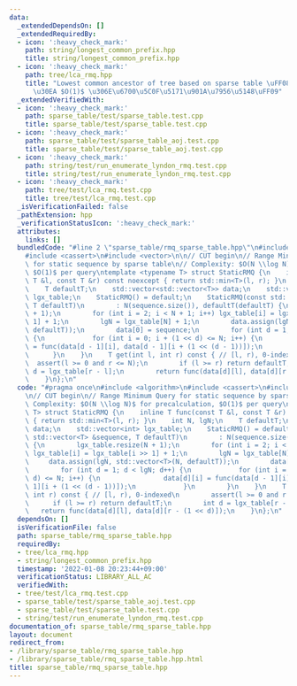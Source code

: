 ```yaml
---
data:
  _extendedDependsOn: []
  _extendedRequiredBy:
  - icon: ':heavy_check_mark:'
    path: string/longest_common_prefix.hpp
    title: string/longest_common_prefix.hpp
  - icon: ':heavy_check_mark:'
    path: tree/lca_rmq.hpp
    title: "Lowest common ancestor of tree based on sparse table \uFF08\u30AF\u30A8\
      \u30EA $O(1)$ \u306E\u6700\u5C0F\u5171\u901A\u7956\u5148\uFF09"
  _extendedVerifiedWith:
  - icon: ':heavy_check_mark:'
    path: sparse_table/test/sparse_table.test.cpp
    title: sparse_table/test/sparse_table.test.cpp
  - icon: ':heavy_check_mark:'
    path: sparse_table/test/sparse_table_aoj.test.cpp
    title: sparse_table/test/sparse_table_aoj.test.cpp
  - icon: ':heavy_check_mark:'
    path: string/test/run_enumerate_lyndon_rmq.test.cpp
    title: string/test/run_enumerate_lyndon_rmq.test.cpp
  - icon: ':heavy_check_mark:'
    path: tree/test/lca_rmq.test.cpp
    title: tree/test/lca_rmq.test.cpp
  _isVerificationFailed: false
  _pathExtension: hpp
  _verificationStatusIcon: ':heavy_check_mark:'
  attributes:
    links: []
  bundledCode: "#line 2 \"sparse_table/rmq_sparse_table.hpp\"\n#include <algorithm>\n\
    #include <cassert>\n#include <vector>\n\n// CUT begin\n// Range Minimum Query\
    \ for static sequence by sparse table\n// Complexity: $O(N \\log N)$ for precalculation,\
    \ $O(1)$ per query\ntemplate <typename T> struct StaticRMQ {\n    inline T func(const\
    \ T &l, const T &r) const noexcept { return std::min<T>(l, r); }\n    int N, lgN;\n\
    \    T defaultT;\n    std::vector<std::vector<T>> data;\n    std::vector<int>\
    \ lgx_table;\n    StaticRMQ() = default;\n    StaticRMQ(const std::vector<T> &sequence,\
    \ T defaultT)\n        : N(sequence.size()), defaultT(defaultT) {\n        lgx_table.resize(N\
    \ + 1);\n        for (int i = 2; i < N + 1; i++) lgx_table[i] = lgx_table[i >>\
    \ 1] + 1;\n        lgN = lgx_table[N] + 1;\n        data.assign(lgN, std::vector<T>(N,\
    \ defaultT));\n        data[0] = sequence;\n        for (int d = 1; d < lgN; d++)\
    \ {\n            for (int i = 0; i + (1 << d) <= N; i++) {\n                data[d][i]\
    \ = func(data[d - 1][i], data[d - 1][i + (1 << (d - 1))]);\n            }\n  \
    \      }\n    }\n    T get(int l, int r) const { // [l, r), 0-indexed\n      \
    \  assert(l >= 0 and r <= N);\n        if (l >= r) return defaultT;\n        int\
    \ d = lgx_table[r - l];\n        return func(data[d][l], data[d][r - (1 << d)]);\n\
    \    }\n};\n"
  code: "#pragma once\n#include <algorithm>\n#include <cassert>\n#include <vector>\n\
    \n// CUT begin\n// Range Minimum Query for static sequence by sparse table\n//\
    \ Complexity: $O(N \\log N)$ for precalculation, $O(1)$ per query\ntemplate <typename\
    \ T> struct StaticRMQ {\n    inline T func(const T &l, const T &r) const noexcept\
    \ { return std::min<T>(l, r); }\n    int N, lgN;\n    T defaultT;\n    std::vector<std::vector<T>>\
    \ data;\n    std::vector<int> lgx_table;\n    StaticRMQ() = default;\n    StaticRMQ(const\
    \ std::vector<T> &sequence, T defaultT)\n        : N(sequence.size()), defaultT(defaultT)\
    \ {\n        lgx_table.resize(N + 1);\n        for (int i = 2; i < N + 1; i++)\
    \ lgx_table[i] = lgx_table[i >> 1] + 1;\n        lgN = lgx_table[N] + 1;\n   \
    \     data.assign(lgN, std::vector<T>(N, defaultT));\n        data[0] = sequence;\n\
    \        for (int d = 1; d < lgN; d++) {\n            for (int i = 0; i + (1 <<\
    \ d) <= N; i++) {\n                data[d][i] = func(data[d - 1][i], data[d -\
    \ 1][i + (1 << (d - 1))]);\n            }\n        }\n    }\n    T get(int l,\
    \ int r) const { // [l, r), 0-indexed\n        assert(l >= 0 and r <= N);\n  \
    \      if (l >= r) return defaultT;\n        int d = lgx_table[r - l];\n     \
    \   return func(data[d][l], data[d][r - (1 << d)]);\n    }\n};\n"
  dependsOn: []
  isVerificationFile: false
  path: sparse_table/rmq_sparse_table.hpp
  requiredBy:
  - tree/lca_rmq.hpp
  - string/longest_common_prefix.hpp
  timestamp: '2022-01-08 20:23:44+09:00'
  verificationStatus: LIBRARY_ALL_AC
  verifiedWith:
  - tree/test/lca_rmq.test.cpp
  - sparse_table/test/sparse_table_aoj.test.cpp
  - sparse_table/test/sparse_table.test.cpp
  - string/test/run_enumerate_lyndon_rmq.test.cpp
documentation_of: sparse_table/rmq_sparse_table.hpp
layout: document
redirect_from:
- /library/sparse_table/rmq_sparse_table.hpp
- /library/sparse_table/rmq_sparse_table.hpp.html
title: sparse_table/rmq_sparse_table.hpp
---
```

